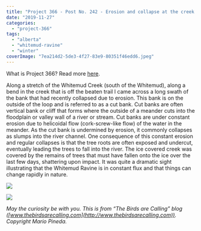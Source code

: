 ```yaml
---
title: "Project 366 - Post No. 242 - Erosion and collapse at the creek side"
date: "2019-11-27"
categories: 
  - "project-366"
tags: 
  - "alberta"
  - "whitemud-ravine"
  - "winter"
coverImage: "7ea214d2-5de3-4f27-83e9-80351f46edd6.jpeg"
---
```


What is Project 366? Read more [here](https://thebirdsarecalling.com/2019/03/29/project-366/).  

Along a stretch of the Whitemud Creek (south of the Whitemud), along a bend in the creek that is off the beaten trail I came across a long swath of the bank that had recently collapsed due to erosion. This bank is on the outside of the loop and is referred to as a cut bank. Cut banks are often vertical bank or cliff that forms where the outside of a meander cuts into the floodplain or valley wall of a river or stream. Cut banks are under constant erosion due to helicoidal flow (cork-screw-like flow) of the water in the meander. As the cut bank is undermined by erosion, it commonly collapses as slumps into the river channel. One consequence of this constant erosion and regular collapses is that the tree roots are often exposed and undercut, eventually leading the trees to fall into the river. The ice covered creek was covered by the remains of trees that must have fallen onto the ice over the last few days, shattering upon impact. It was quite a dramatic sight illustrating that the Whitemud Ravine is in constant flux and that things can change rapidly in nature.

![](https://thebirdsarecallingandimustgo.files.wordpress.com/2019/11/7ea214d2-5de3-4f27-83e9-80351f46edd6.jpeg?w=1024)

![](https://thebirdsarecallingandimustgo.files.wordpress.com/2019/11/7930d2cb-dbbf-46cb-a081-177fb913fd16.jpeg?w=1024)

_May the curiosity be with you. This is from “The Birds are Calling” blog ([www.thebirdsarecalling.com](http://www.thebirdsarecalling.com)). Copyright Mario Pineda._

